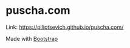 # puscha.com

Link: https://piliptsevich.github.io/puscha.com/

Made with <a href="getbootstrap.com"> Bootstrap </a> 

